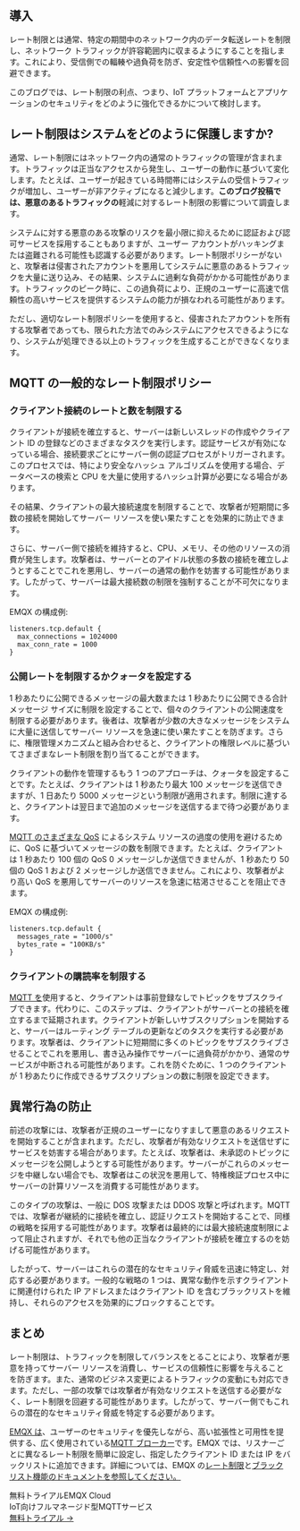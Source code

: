 ## 導入

レート制限とは通常、特定の期間中のネットワーク内のデータ転送レートを制限し、ネットワーク トラフィックが許容範囲内に収まるようにすることを指します。これにより、受信側での輻輳や過負荷を防ぎ、安定性や信頼性への影響を回避できます。

このブログでは、レート制限の利点、つまり、IoT プラットフォームとアプリケーションのセキュリティをどのように強化できるかについて検討します。

## レート制限はシステムをどのように保護しますか?

通常、レート制限にはネットワーク内の通常のトラフィックの管理が含まれます。トラフィックは正当なアクセスから発生し、ユーザーの動作に基づいて変化します。たとえば、ユーザーが起きている時間帯にはシステムの受信トラフィックが増加し、ユーザーが非アクティブになると減少します。**このブログ投稿では、悪意のあるトラフィックの**軽減に対するレート制限の影響について調査します。

システムに対する悪意のある攻撃のリスクを最小限に抑えるために認証および認可サービスを採用することもありますが、ユーザー アカウントがハッキングまたは盗難される可能性も認識する必要があります。レート制限ポリシーがないと、攻撃者は侵害されたアカウントを悪用してシステムに悪意のあるトラフィックを大量に送り込み、その結果、システムに過剰な負荷がかかる可能性があります。トラフィックのピーク時に、この過負荷により、正規のユーザーに高速で信頼性の高いサービスを提供するシステムの能力が損なわれる可能性があります。

ただし、適切なレート制限ポリシーを使用すると、侵害されたアカウントを所有する攻撃者であっても、限られた方法でのみシステムにアクセスできるようになり、システムが処理できる以上のトラフィックを生成することができなくなります。

## MQTT の一般的なレート制限ポリシー

### クライアント接続のレートと数を制限する

クライアントが接続を確立すると、サーバーは新しいスレッドの作成やクライアント ID の登録などのさまざまなタスクを実行します。認証サービスが有効になっている場合、接続要求ごとにサーバー側の認証プロセスがトリガーされます。このプロセスでは、特により安全なハッシュ アルゴリズムを使用する場合、データベースの検索と CPU を大量に使用するハッシュ計算が必要になる場合があります。

その結果、クライアントの最大接続速度を制限することで、攻撃者が短期間に多数の接続を開始してサーバー リソースを使い果たすことを効果的に防止できます。

さらに、サーバー側で接続を維持すると、CPU、メモリ、その他のリソースの消費が発生します。攻撃者は、サーバーとのアイドル状態の多数の接続を確立しようとすることでこれを悪用し、サーバーの通常の動作を妨害する可能性があります。したがって、サーバーは最大接続数の制限を強制することが不可欠になります。

EMQX の構成例:

```
listeners.tcp.default {
  max_connections = 1024000
  max_conn_rate = 1000
}
```

### 公開レートを制限するかクォータを設定する

1 秒あたりに公開できるメッセージの最大数または 1 秒あたりに公開できる合計メッセージ サイズに制限を設定することで、個々のクライアントの公開速度を制限する必要があります。後者は、攻撃者が少数の大きなメッセージをシステムに大量に送信してサーバー リソースを急速に使い果たすことを防ぎます。さらに、権限管理メカニズムと組み合わせると、クライアントの権限レベルに基づいてさまざまなレート制限を割り当てることができます。

クライアントの動作を管理するもう 1 つのアプローチは、クォータを設定することです。たとえば、クライアントは 1 秒あたり最大 100 メッセージを送信できますが、1 日あたり 5000 メッセージという制限が適用されます。制限に達すると、クライアントは翌日まで追加のメッセージを送信するまで待つ必要があります。

[MQTT のさまざまな QoS](https://www.emqx.com/ja/blog/introduction-to-mqtt-qos) によるシステム リソースの過度の使用を避けるために、QoS に基づいてメッセージの数を制限できます。たとえば、クライアントは 1 秒あたり 100 個の QoS 0 メッセージしか送信できませんが、1 秒あたり 50 個の QoS 1 および 2 メッセージしか送信できません。これにより、攻撃者がより高い QoS を悪用してサーバーのリソースを急速に枯渇させることを阻止できます。

EMQX の構成例:

```
listeners.tcp.default {
  messages_rate = "1000/s"
  bytes_rate = "100KB/s"
}
```

### クライアントの購読率を制限する

[MQTT を](https://www.emqx.com/en/blog/the-easiest-guide-to-getting-started-with-mqtt)使用すると、クライアントは事前登録なしでトピックをサブスクライブできます。代わりに、このステップは、クライアントがサーバーとの接続を確立するまで延期されます。クライアントが新しいサブスクリプションを開始すると、サーバーはルーティング テーブルの更新などのタスクを実行する必要があります。攻撃者は、クライアントに短期間に多くのトピックをサブスクライブさせることでこれを悪用し、書き込み操作でサーバーに過負荷がかかり、通常のサービスが中断される可能性があります。これを防ぐために、1 つのクライアントが 1 秒あたりに作成できるサブスクリプションの数に制限を設定できます。

## 異常行為の防止

前述の攻撃には、攻撃者が正規のユーザーになりすまして悪意のあるリクエストを開始することが含まれます。ただし、攻撃者が有効なリクエストを送信せずにサービスを妨害する場合があります。たとえば、攻撃者は、未承認のトピックにメッセージを公開しようとする可能性があります。サーバーがこれらのメッセージを中継しない場合でも、攻撃者はこの状況を悪用して、特権検証プロセス中にサーバーの計算リソースを消費する可能性があります。

このタイプの攻撃は、一般に DOS 攻撃または DDOS 攻撃と呼ばれます。MQTT では、攻撃者が継続的に接続を確立し、認証リクエストを開始することで、同様の戦略を採用する可能性があります。攻撃者は最終的には最大接続速度制限によって阻止されますが、それでも他の正当なクライアントが接続を確立するのを妨げる可能性があります。

したがって、サーバーはこれらの潜在的なセキュリティ脅威を迅速に特定し、対応する必要があります。一般的な戦略の 1 つは、異常な動作を示すクライアントに関連付けられた IP アドレスまたはクライアント ID を含むブラックリストを維持し、それらのアクセスを効果的にブロックすることです。

## まとめ

レート制限は、トラフィックを制限してバランスをとることにより、攻撃者が悪意を持ってサーバー リソースを消費し、サービスの信頼性に影響を与えることを防ぎます。また、通常のビジネス変更によるトラフィックの変動にも対応できます。ただし、一部の攻撃では攻撃者が有効なリクエストを送信する必要がなく、レート制限を回避する可能性があります。したがって、サーバー側でもこれらの潜在的なセキュリティ脅威を特定する必要があります。

[EMQX は](https://www.emqx.io/ja)、ユーザーのセキュリティを優先しながら、高い拡張性と可用性を提供する、広く使用されている[MQTT ブローカー](https://www.emqx.com/ja/blog/the-ultimate-guide-to-mqtt-broker-comparison)です。EMQX では、リスナーごとに異なるレート制限を簡単に設定し、指定したクライアント ID または IP をバックリストに追加できます。詳細については、EMQX の[レート制限](https://docs.emqx.com/zh/emqx/v5.0/rate-limit/rate-limit.html)と[ブラックリスト機能のドキュメントを参照してください。](https://docs.emqx.com/zh/emqx/v5.0/access-control/blacklist.html)



<section class="promotion">
    <div>
        無料トライアルEMQX Cloud
        <div class="is-size-14 is-text-normal has-text-weight-normal">IoT向けフルマネージド型MQTTサービス</div>
    </div>
    <a href="https://accounts.emqx.com/signup?continue=https://cloud-intl.emqx.com/console/deployments/0?oper=new" class="button is-gradient px-5">無料トライアル →</a>
</section>
